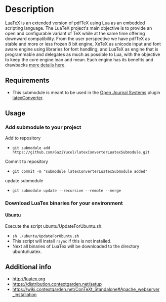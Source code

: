 # Description
[LuaTeX](http://luatex.org) is an extended version of pdfTeX using Lua as an embedded scripting language. The LuaTeX project's main objective is to provide an open and configurable variant of TeX while at the same time offering downward compatibility. From the user perspective we have pdfTeX as stable and more or less frozen 8 bit engine, XeTeX as unicode input and font aware engine using libraries for font handling, and LuaTeX as engine that is programmable and delegates as much as possible to Lua, with the objective to keep the core engine lean and mean. Each engine has its benefits and drawbacks [more details here](http://luatex.org/roadmap.html#tbp).

## Requirements
- This submodule is meant to be used in the [Open Journal Systems](https://pkp.sfu.ca/software/ojs/download/) plugin [latexConverter](https://github.com/GaziYucel/latexConverter).

## Usage

### Add submodule to your project
Add to repository
- `git submodule add https://github.com/GaziYucel/latexConverterLuatexSubmodule.git`

Commit to repository
- `git commit -m "submodule latexConverterLuatexSubmodule added"`

update submodule
- `git submodule update --recursive --remote --merge`

### Download LuaTex binaries for your environment

#### Ubuntu
Execute the script ubuntu/UpdateForUbuntu.sh. 
- `sh ./ubuntu/UpdateForUbuntu.sh`
- This script will install `rsync` if this is not installed. 
- Next all binaries of LuaTex will be downloaded to the directory ubuntu/luatex.

## Additional info
- http://luatex.org
- https://distribution.contextgarden.net/setup
- https://wiki.contextgarden.net/ConTeXt_Standalone#Apache_webserver_installation
